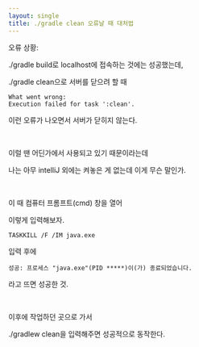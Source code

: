 ```yaml
---
layout: single
title: ./gradle clean 오류날 때 대처법
---
```


오류 상황:

./gradle build로 localhost에 접속하는 것에는 성공했는데,

./gradle clean으로 서버를 닫으려 할 때

```
What went wrong:
Execution failed for task ':clean'.
```

이런 오류가 나오면서 서버가 닫히지 않는다.

&nbsp;

이럴 땐 어딘가에서 사용되고 있기 때문이라는데

나는 아무 intelliJ 외에는 켜놓은 게 없는데 이게 무슨 말인가.

&nbsp;

이 때 컴퓨터 프롬프트(cmd) 창을 열어

이렇게 입력해보자.

```
TASKKILL /F /IM java.exe
```

입력 후에

```
성공: 프로세스 "java.exe"(PID *****)이(가) 종료되었습니다.
```

라고 뜨면 성공한 것.

&nbsp;

이후에 작업하던 곳으로 가서

./gradlew clean을 입력해주면 성공적으로 동작한다.